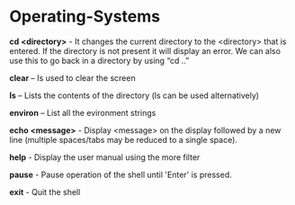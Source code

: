 ﻿# Operating-Systems
**cd &lt;directory&gt;** - It changes the current directory to the &lt;directory&gt; that is entered. If the directory is not present it will display an error. We can also use this to go back in a directory by using “cd ..”

**clear** – Is used to clear the screen

**ls** – Lists the contents of the directory (ls can be used alternatively)

**environ** – List all the evironment strings
 
**echo &lt;message&gt;** - Display &lt;message&gt; on the display followed by a new line (multiple spaces/tabs may be reduced to a single space).

**help** - Display the user manual using the more filter

**pause** - Pause operation of the shell until 'Enter' is pressed.

**exit** - Quit the shell


